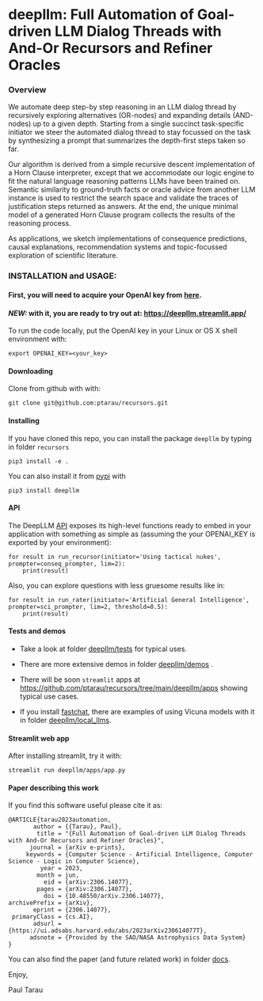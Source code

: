 # deepllm: Full Automation of Goal-driven LLM Dialog Threads with And-Or Recursors and Refiner Oracles

### Overview

We automate deep step-by step reasoning in an LLM dialog thread by recursively exploring alternatives (OR-nodes) and
expanding details (AND-nodes) up to a given depth. Starting from a single succinct task-specific initiator we steer the
automated dialog thread to stay focussed on the task by synthesizing a prompt that summarizes the depth-first steps
taken so far.

Our algorithm is derived from a simple recursive descent implementation of a Horn Clause interpreter, except that we accommodate our logic engine to fit the natural language reasoning patterns LLMs have been trained on. Semantic similarity to ground-truth facts or oracle advice from another LLM instance is used  to restrict the search space and validate the traces of justification steps returned as answers. At the end, the unique minimal model of a generated Horn Clause program collects the results of the reasoning process.

As applications, we sketch implementations of consequence predictions, causal explanations, recommendation systems and
topic-focussed exploration of scientific literature.

### INSTALLATION and USAGE:

#### First, you will need to acquire your OpenAI key from [here](https://openai.com/).

#### *NEW:* with it, you are ready to try out at: https://deepllm.streamlit.app/

To run the code locally, put the OpenAI key in your Linux or OS X shell environment with:

```
export OPENAI_KEY=<your_key>
```

#### Downloading

Clone from github with with:

```
git clone git@github.com:ptarau/recursors.git
```

#### Installing

If you have cloned this repo, you can install the package ```deepllm``` by typing in folder ```recursors```

```
pip3 install -e .
```

You can also install it from [pypi](https://pypi.org/search/?q=deepllm) with

```
pip3 install deepllm
```

#### API

The DeepLLM [API](https://github.com/ptarau/recursors/blob/main/deepllm/api.py) exposes its high-level functions ready
to embed in your application with something as simple as (assuming the your OPENAI_KEY is exported by your environment):

```
for result in run_recursor(initiator='Using tactical nukes', prompter=conseq_prompter, lim=2):
    print(result)
```

Also, you can explore questions with less gruesome results like in:

```
for result in run_rater(initiator='Artificial General Intelligence', prompter=sci_prompter, lim=2, threshold=0.5):
    print(result)
```

#### Tests and demos

* Take a look at folder [deepllm/tests](https://github.com/ptarau/recursors/tree/main/deepllm/tests) for typical uses.

* There are more extensive demos in
  folder  [deepllm/demos](https://github.com/ptarau/recursors/tree/main/deepllm/demos) .

* There will be soon ```streamlit``` apps at https://github.com/ptarau/recursors/tree/main/deepllm/apps showing typical
  use cases.

* If you install  [fastchat](https://github.com/lm-sys/FastChat), there are examples of using Vicuna models with it in
  folder [deepllm/local_llms](https://github.com/ptarau/recursors/tree/main/deepllm/local_llms).

#### Streamlit web app

After installing streamlit, try it with:

```
streamlit run deepllm/apps/app.py
```

#### Paper describing this work

If you find this software useful please cite it as:

```
@ARTICLE{tarau2023automation,
       author = {{Tarau}, Paul},
        title = "{Full Automation of Goal-driven LLM Dialog Threads with And-Or Recursors and Refiner Oracles}",
      journal = {arXiv e-prints},
     keywords = {Computer Science - Artificial Intelligence, Computer Science - Logic in Computer Science},
         year = 2023,
        month = jun,
          eid = {arXiv:2306.14077},
        pages = {arXiv:2306.14077},
          doi = {10.48550/arXiv.2306.14077},
archivePrefix = {arXiv},
       eprint = {2306.14077},
 primaryClass = {cs.AI},
       adsurl = {https://ui.adsabs.harvard.edu/abs/2023arXiv230614077T},
      adsnote = {Provided by the SAO/NASA Astrophysics Data System}
}
```

You can also find the paper (and future related work) in
folder  [docs](https://github.com/ptarau/recursors/tree/main/docs).

Enjoy,

Paul Tarau
